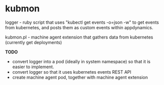 # kubmon

logger - ruby script that uses "kubectl get events -o=json -w" to get events from kubernetes, and posts them as custom events within appdynamics.

kubmon.pl - machine agent extension that gathers data from kubernetes (currently get deployments)

**TODO**
- convert logger into a pod (ideally in system namespace) so that it is easier to implement.
- convert logger so that it uses kubernetes events REST API
- create machine agent pod, together with machine agent extension
